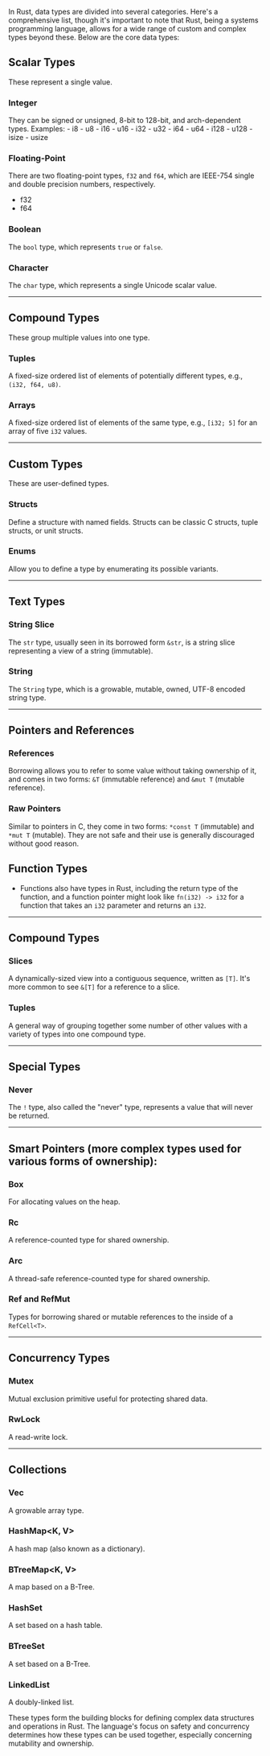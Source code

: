 In Rust, data types are divided into several categories. Here's a comprehensive list, though it's important to note that Rust, being a systems programming language, allows for a wide range of custom and complex types beyond these. Below are the core data types:

## Scalar Types 
These represent a single value.

   ### Integer
They can be signed or unsigned, 8-bit to 128-bit, and arch-dependent types. 
    Examples:
        - i8
        - u8
        - i16
        - u16
        - i32
        - u32
        - i64
        - u64
        - i128
        - u128
        - isize
        - usize
   
   ### Floating-Point
There are two floating-point types, `f32` and `f64`, which are IEEE-754 single and double precision numbers, respectively.
   - f32
   - f64
   
   ### Boolean
The `bool` type, which represents `true` or `false`.
   
   ### Character
The `char` type, which represents a single Unicode scalar value.

---

## Compound Types
These group multiple values into one type.

   ### Tuples
A fixed-size ordered list of elements of potentially different types, e.g., `(i32, f64, u8)`.
   
   ### Arrays
A fixed-size ordered list of elements of the same type, e.g., `[i32; 5]` for an array of five `i32` values.

---

## Custom Types
These are user-defined types.

   ### Structs
Define a structure with named fields. Structs can be classic C structs, tuple structs, or unit structs.
   
   ### Enums
Allow you to define a type by enumerating its possible variants.

---

## Text Types
   ### String Slice
The `str` type, usually seen in its borrowed form `&str`, is a string slice representing a view of a string (immutable).
   
   ### String
The `String` type, which is a growable, mutable, owned, UTF-8 encoded string type.

___


## Pointers and References
   ### References
Borrowing allows you to refer to some value without taking ownership of it, and comes in two forms: `&T` (immutable reference) and `&mut T` (mutable reference).
   
   ### Raw Pointers
Similar to pointers in C, they come in two forms: `*const T` (immutable) and `*mut T` (mutable). They are not safe and their use is generally discouraged without good reason.

## Function Types
   - Functions also have types in Rust, including the return type of the function, and a function pointer might look like `fn(i32) -> i32` for a function that takes an `i32` parameter and returns an `i32`.

--- 

## Compound Types
   ### Slices
A dynamically-sized view into a contiguous sequence, written as `[T]`. It's more common to see `&[T]` for a reference to a slice.
   
   ### Tuples
A general way of grouping together some number of other values with a variety of types into one compound type.

---

## Special Types
   ### Never
The `!` type, also called the "never" type, represents a value that will never be returned.

---

## Smart Pointers (more complex types used for various forms of ownership):
   ### Box<T>
For allocating values on the heap.
   ### Rc<T>
A reference-counted type for shared ownership.
   ### Arc<T>
A thread-safe reference-counted type for shared ownership.
   ### Ref<T> and RefMut<T>
Types for borrowing shared or mutable references to the inside of a `RefCell<T>`.

--- 

## Concurrency Types
  ### Mutex<T>
Mutual exclusion primitive useful for protecting shared data.
  ### RwLock<T>
A read-write lock.

---

## Collections
  ### Vec<T>
A growable array type.
  ### HashMap<K, V>
A hash map (also known as a dictionary).
  ### BTreeMap<K, V>
A map based on a B-Tree.
  ### HashSet<T>
A set based on a hash table.
  ### BTreeSet<T>
A set based on a B-Tree.
  ### LinkedList<T>
A doubly-linked list.

These types form the building blocks for defining complex data structures and operations in Rust. The language's focus on safety and concurrency determines how these types can be used together, especially concerning mutability and ownership.